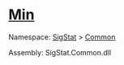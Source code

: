 # [Min](./MathHelper-100663400.md)

Namespace: [SigStat]() > [Common](./../README.md)

Assembly: SigStat.Common.dll

